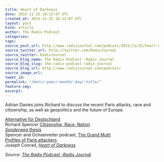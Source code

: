 ```yaml
---
title: Heart of Darkness
date: 2015-11-25 18:13:07 UTC
created_at: 2015-11-25 18:13:07 UTC
layout: post
kind: article
author: The Radix Podcast
categories: 
tags: 
source_post_url: http://www.radixjournal.com/podcast/2015/11/25/heart-of-darkness
source_twitter_url: http://twitter.com/RadixJournal
source_twitter: RadixJournal
source_blog_name: The Radix Podcast -Radix Journal
source_blog_slug: the-radix-podcast-radix-journal
source_blog_url: http://www.radixjournal.com/podcast/
source_image_url: 
tweet_id: 
permalink: "/mntr/:year/:month/:day/:title/"
feature-img: 
excerpt: 
---
```

<p>Adrian Davies joins Richard to discuss the recent Paris attacks, race and citizenship, as well as geopolitics and the future of Europe.   </p>

<p><a href="https://en.wikipedia.org/wiki/Alternative_for_Germany">Alternative für Deutschland</a> <br>
Richard Spencer <a href="http://www.radixjournal.com/blog/2015/11/18/citizenship-race-nation">Citizenship, Race, Nation</a> <br>
<a href="https://en.wikipedia.org/wiki/Sonderweg"><em>Sonderweg</em> thesis</a> <br>
Spencer and Ochsenreiter podcast, <a href="http://www.radixjournal.com/podcast/2015/9/12/the-worlds-mutti">The Grand Mutti</a> <br>
<a href="http://www.telegraph.co.uk/news/worldnews/europe/france/11996120/Paris-attack-what-we-know-about-the-suspects.html">Profiles of Paris attackers</a> <br>
Joseph Conrad, <em><a href="http://www.amazon.com/exec/obidos/ASIN/0486264645/washisummipub-20">Heart of Darkness</a></em>    </p><div class="">
    <i>Source: <a href="http://www.radixjournal.com/podcast/">The Radix Podcast -Radix Journal</a></i>
</div>
